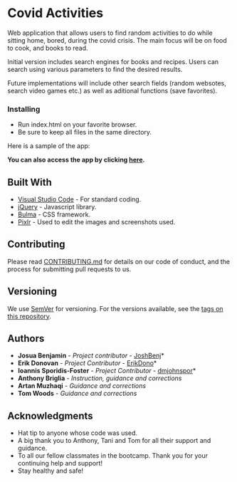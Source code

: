 # Covid Activities
Web application that allows users to find random activities to do while sitting home, bored, during the covid crisis. The main focus will be on food to cook, and books to read. 

Initial version includes search engines for books and recipes. Users can search using various parameters to find the desired results.

Future implementations will include other search fields (random websotes, search video games etc.) as well as aditional functions (save favorites).

### Installing

- Run index.html on your favorite browser.
- Be sure to keep all files in the same directory.

Here is a sample of the app:
![]()

**You can also access the app by clicking [here](https://jbenj-upenn.github.io/CovidActivities/).**

## Built With

* [Visual Studio Code](https://code.visualstudio.com/) - For standard coding.
* [jQuery](https://jquery.com/) - Javascript library.
* [Bulma](https://bulma.io/) - CSS framework.
* [Pixlr](https://pixlr.com/) - Used to edit the images and screenshots used.

## Contributing

Please read [CONTRIBUTING.md](https://gist.github.com/PurpleBooth/b24679402957c63ec426) for details on our code of conduct, and the process for submitting pull requests to us.

## Versioning

We use [SemVer](http://semver.org/) for versioning. For the versions available, see the [tags on this repository](https://github.com/dmjohnspor/Sporidis-Foster_Portfolio/commits/master). 

## Authors

* **Josua Benjamin** - *Project contributor* - [JoshBenj](https://github.com/jbenj-upenn)*
* **Erik Donovan** - *Project Contributor* - [ErikDono](https://github.com/ErikDono)*
* **Ioannis Sporidis-Foster** - *Project Contributor* - [dmjohnspor](https://github.com/dmjohnspor)*
* **Anthony Briglia** - *Instruction, guidance and corrections*
* **Artan Muzhaqi** - *Guidance and corrections*
* **Tom Woods** - *Guidance and corrections*

## Acknowledgments

* Hat tip to anyone whose code was used.
* A big thank you to Anthony, Tani and Tom for all their support and guidance.
* To all our fellow classmates in the bootcamp. Thank you for your continuing help and support!
* Stay healthy and safe!
